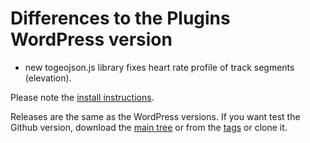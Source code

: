 # Differences to the Plugins WordPress version

* new togeojson.js library fixes heart rate profile of track segments (elevation).

Please note the [install instructions](https://leafext.de/en/doku/about/versions/).

Releases are the same as the WordPress versions. If you want test the Github version, download the [main tree](https://github.com/hupe13/extensions-leaflet-map-github/archive/refs/heads/main.zip) or from the [tags](https://github.com/hupe13/extensions-leaflet-map-github/tags) or clone it.
